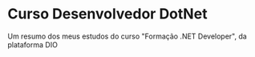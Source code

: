 # Curso Desenvolvedor DotNet
 Um resumo dos meus estudos do curso "Formação .NET Developer", da plataforma DIO
